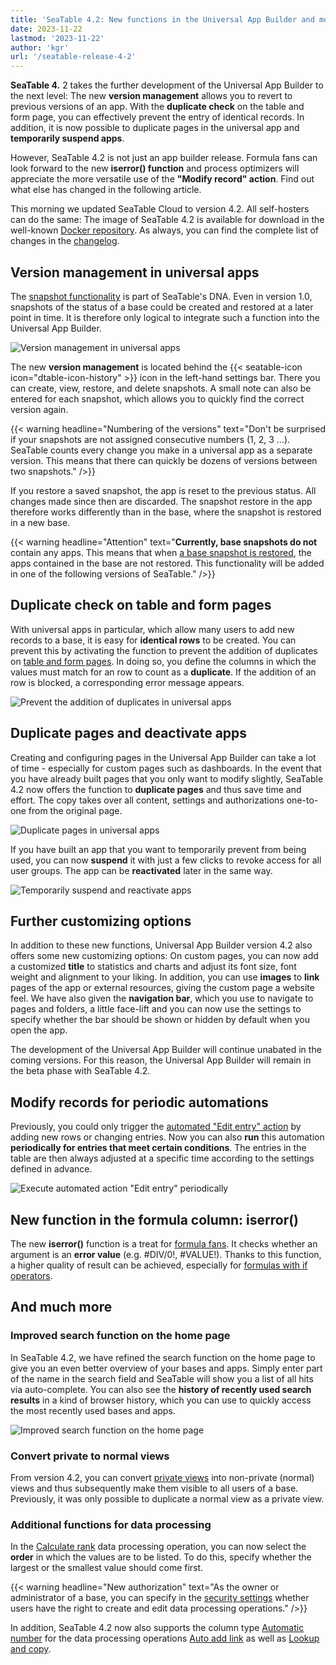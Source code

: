 ```yaml
---
title: 'SeaTable 4.2: New functions in the Universal App Builder and more'
date: 2023-11-22
lastmod: '2023-11-22'
author: 'kgr'
url: '/seatable-release-4-2'
---
```


**SeaTable 4.** 2 takes the further development of the Universal App Builder to the next level: The new **version management** allows you to revert to previous versions of an app. With the **duplicate check** on the table and form page, you can effectively prevent the entry of identical records. In addition, it is now possible to duplicate pages in the universal app and **temporarily suspend apps**.

However, SeaTable 4.2 is not just an app builder release. Formula fans can look forward to the new **iserror() function** and process optimizers will appreciate the more versatile use of the **"Modify record" action**. Find out what else has changed in the following article.

This morning we updated SeaTable Cloud to version 4.2. All self-hosters can do the same: The image of SeaTable 4.2 is available for download in the well-known [Docker repository](https://hub.docker.com/r/seatable/seatable-enterprise). As always, you can find the complete list of changes in the [changelog](https://seatable.io/en/docs/changelog/version-4/).

## Version management in universal apps

The [snapshot functionality](https://seatable.io/en/docs/historie-und-versionen/speichern-der-aktuellen-base-als-snapshot/) is part of SeaTable's DNA. Even in version 1.0, snapshots of the status of a base could be created and restored at a later point in time. It is therefore only logical to integrate such a function into the Universal App Builder.

![Version management in universal apps](images/Version-management-in-Universal-Apps.gif)

The new **version management** is located behind the {{< seatable-icon icon="dtable-icon-history" >}} icon in the left-hand settings bar. There you can create, view, restore, and delete snapshots. A small note can also be entered for each snapshot, which allows you to quickly find the correct version again.

{{< warning headline="Numbering of the versions" text="Don't be surprised if your snapshots are not assigned consecutive numbers (1, 2, 3 ...). SeaTable counts every change you make in a universal app as a separate version. This means that there can quickly be dozens of versions between two snapshots." />}}

If you restore a saved snapshot, the app is reset to the previous status. All changes made since then are discarded. The snapshot restore in the app therefore works differently than in the base, where the snapshot is restored in a new base.

{{< warning headline="Attention" text="**Currently, base snapshots do not** contain any apps. This means that when [a base snapshot is restored](https://seatable.io/en/docs/historie-und-versionen/wiederherstellung-eines-snapshots/), the apps contained in the base are not restored. This functionality will be added in one of the following versions of SeaTable." />}}

## Duplicate check on table and form pages

With universal apps in particular, which allow many users to add new records to a base, it is easy for **identical rows** to be created. You can prevent this by activating the function to prevent the addition of duplicates on [table and form pages](https://seatable.io/en/docs/apps/seitentypen-in-der-universellen-app/). In doing so, you define the columns in which the values must match for an row to count as a **duplicate**. If the addition of an row is blocked, a corresponding error message appears.

![Prevent the addition of duplicates in universal apps](images/Prevent-adding-duplicate-records-in-Universal-Apps.gif)

## Duplicate pages and deactivate apps

Creating and configuring pages in the Universal App Builder can take a lot of time - especially for custom pages such as dashboards. In the event that you have already built pages that you only want to modify slightly, SeaTable 4.2 now offers the function to **duplicate pages** and thus save time and effort. The copy takes over all content, settings and authorizations one-to-one from the original page.

![Duplicate pages in universal apps](images/Duplicate-page-in-Universal-Apps.png)

If you have built an app that you want to temporarily prevent from being used, you can now **suspend** it with just a few clicks to revoke access for all user groups. The app can be **reactivated** later in the same way.

![Temporarily suspend and reactivate apps](images/Suspend-and-activate-apps.gif)

## Further customizing options

In addition to these new functions, Universal App Builder version 4.2 also offers some new customizing options: On custom pages, you can now add a customized **title** to statistics and charts and adjust its font size, font weight and alignment to your liking. In addition, you can use **images** to **link** pages of the app or external resources, giving the custom page a website feel. We have also given the **navigation bar**, which you use to navigate to pages and folders, a little face-lift and you can now use the settings to specify whether the bar should be shown or hidden by default when you open the app.

The development of the Universal App Builder will continue unabated in the coming versions. For this reason, the Universal App Builder will remain in the beta phase with SeaTable 4.2.

## Modify records for periodic automations

Previously, you could only trigger the [automated "Edit entry" action](https://seatable.io/en/docs/automationen/automations-aktionen/#6-toc-title) by adding new rows or changing entries. Now you can also **run** this automation **periodically for entries that meet certain conditions**. The entries in the table are then always adjusted at a specific time according to the settings defined in advance.

![Execute automated action "Edit entry" periodically](images/Run-automated-action-Modify-record-periodically-.png)

## New function in the formula column: iserror()

The new **iserror()** function is a treat for [formula fans](https://seatable.io/en/docs/formeln/grundlagen-von-seatable-formeln/). It checks whether an argument is an **error value** (e.g. #DIV/0!, #VALUE!). Thanks to this function, a higher quality of result can be achieved, especially for [formulas with if operators](https://seatable.io/en/docs/formeln/formelbeispiel-logische-if-operatoren-zum-vergleichen-von-werten/).

## And much more

### Improved search function on the home page

In SeaTable 4.2, we have refined the search function on the home page to give you an even better overview of your bases and apps. Simply enter part of the name in the search field and SeaTable will show you a list of all hits via auto-complete. You can also see the **history of recently used search results** in a kind of browser history, which you can use to quickly access the most recently used bases and apps.

![Improved search function on the home page](images/Screenshot-2023-11-20-133326.png)

### Convert private to normal views

From version 4.2, you can convert [private views](https://seatable.io/en/docs/grundlagen-von-ansichten/unterschiede-zwischen-privaten-und-normalen-ansichten/) into non-private (normal) views and thus subsequently make them visible to all users of a base. Previously, it was only possible to duplicate a normal view as a private view.

### Additional functions for data processing

In the [Calculate rank](https://seatable.io/en/docs/datenverarbeitung/datenverarbeitung-rangliste-berechnen/) data processing operation, you can now select the **order** in which the values are to be listed. To do this, specify whether the largest or the smallest value should come first.

{{< warning headline="New authorization" text="As the owner or administrator of a base, you can specify in the [security settings](https://seatable.io/en/docs/arbeiten-mit-bases/sicherheitseinstellungen-in-einer-base/) whether users have the right to create and edit data processing operations." />}}

In addition, SeaTable 4.2 now also supports the column type [Automatic number](https://seatable.io/en/docs/text-und-zahlen/der-spaltentyp-automatische-nummer/) for the data processing operations [Auto add link](https://seatable.io/en/docs/datenverarbeitung/datenverarbeitung-vergleichen-und-verknuepfen/) as well as [Lookup and copy](https://seatable.io/en/docs/datenverarbeitung/datenverarbeitung-vergleichen-und-kopieren/).
